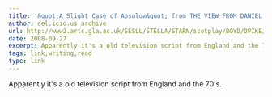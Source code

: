 ```yaml
---
title: '&quot;A Slight Case of Absalom&quot; from THE VIEW FROM DANIEL PIKE'
author: del.icio.us archive
url: http://www2.arts.gla.ac.uk/SESLL/STELLA/STARN/scotplay/BOYD/DPIKE/view.htm
date: 2008-09-27
excerpt: Apparently it's a old television script from England and the 70's.
tags: link,writing,read
type: link
---
```

Apparently it's a old television script from England and the 70's.